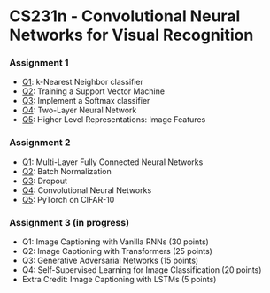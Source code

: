 # CS231n - Convolutional Neural Networks for Visual Recognition

### Assignment 1
- [Q1](https://github.com/perosm/cs231n-solutions-spring-2023/blob/master/assignment1/knn.ipynb): k-Nearest Neighbor classifier
- [Q2](https://github.com/perosm/cs231n-solutions-spring-2023/blob/master/assignment1/svm.ipynb): Training a Support Vector Machine
- [Q3](https://github.com/perosm/cs231n-solutions-spring-2023/blob/master/assignment1/softmax.ipynb): Implement a Softmax classifier
- [Q4](https://github.com/perosm/cs231n-solutions-spring-2023/blob/master/assignment1/two_layer_net.ipynb): Two-Layer Neural Network
- [Q5](https://github.com/perosm/cs231n-solutions-spring-2023/blob/master/assignment1/features.ipynb): Higher Level Representations: Image Features

### Assignment 2
- [Q1](https://github.com/perosm/cs231n-solutions-spring-2023/blob/master/assignment2/FullyConnectedNets.ipynb): Multi-Layer Fully Connected Neural Networks
- [Q2](https://github.com/perosm/cs231n-solutions-spring-2023/blob/master/assignment2/BatchNormalization.ipynb): Batch Normalization
- [Q3](https://github.com/perosm/cs231n-solutions-spring-2023/blob/master/assignment2/Dropout.ipynb): Dropout
- [Q4](https://github.com/perosm/cs231n-solutions-spring-2023/blob/master/assignment2/ConvolutionalNetworks.ipynb): Convolutional Neural Networks
- [Q5](https://github.com/perosm/cs231n-solutions-spring-2023/blob/master/assignment2/PyTorch.ipynb): PyTorch on CIFAR-10

### Assignment 3 (in progress)
- Q1: Image Captioning with Vanilla RNNs (30 points)
- Q2: Image Captioning with Transformers (25 points)
- Q3: Generative Adversarial Networks (15 points)
- Q4: Self-Supervised Learning for Image Classification (20 points)
- Extra Credit: Image Captioning with LSTMs (5 points)
